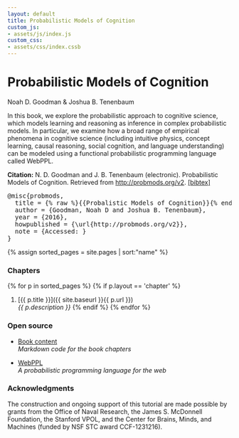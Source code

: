 ```yaml
---
layout: default
title: Probabilistic Models of Cognition
custom_js:
- assets/js/index.js
custom_css:
- assets/css/index.cssb
---
```


<div id="header">
  <h1 id='title'>Probabilistic Models of Cognition</h1>
  <span class="authors">Noah D. Goodman <span class='ampersand'>&amp;</span> Joshua B. Tenenbaum</span>
</div>

In this book, we explore the probabilistic approach to cognitive science, which models learning and reasoning as inference in complex probabilistic models.
In particular, we examine how a broad range of empirical phenomena in cognitive science (including intuitive physics, concept learning, causal reasoning, social cognition, and language understanding) can be modeled using a functional probabilistic programming language called WebPPL.

**Citation:**
N. D. Goodman and J. B. Tenenbaum (electronic). Probabilistic Models of Cognition. Retrieved <Date> from http://probmods.org/v2. <a id="toggle-bibtex" href="#">[bibtex]</a>

<pre id="bibtex">
@misc{probmods,
  title = {% raw %}{{Probalistic Models of Cognition}}{% endraw %},
  author = {Goodman, Noah D and Joshua B. Tenenbaum},
  year = {2016},
  howpublished = {\url{http://probmods.org/v2}},
  note = {Accessed: <span class="date"></span>}
}
</pre>

{% assign sorted_pages = site.pages | sort:"name" %}

### Chapters

{% for p in sorted_pages %}
    {% if p.layout == 'chapter' %}
1. [{{ p.title }}]({{ site.baseurl }}{{ p.url }})<br>
    <em>{{ p.description }}</em>
    {% endif %}
{% endfor %}

### Open source

- [Book content](https://github.com/probmods/probmods)<br>
  *Markdown code for the book chapters*

- [WebPPL](http://webppl.org)<br>
  *A probabilistic programming language for the web*

### Acknowledgments

The construction and ongoing support of this tutorial are made possible by grants from the Office of Naval Research, the James S. McDonnell Foundation, the Stanford VPOL, and the Center for Brains, Minds, and Machines (funded by NSF STC award CCF-1231216).

